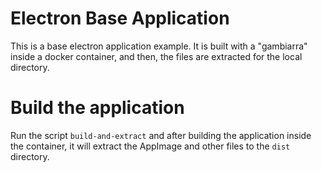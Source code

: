 
# Electron Base Application

This is a base electron application example.
It is built with a "gambiarra" inside a docker container, and then, the files are extracted for the local
directory.

# Build the application

Run the script `build-and-extract` and after building the application inside
the container, it will extract the AppImage and other files to the `dist` directory.
